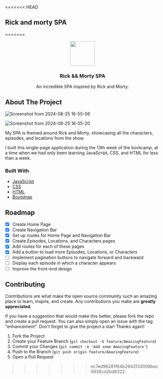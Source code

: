 <<<<<<< HEAD
## Rick and morty SPA
=======
<br/>
<div align="center">
<img src="https://github.com/user-attachments/assets/e5b2c255-41f0-42cb-b1f9-7db4a6280bea" width="80" height="80">
<h3 align="center">Rick && Morty SPA</h3>
<p align="center">
An incredible SPA inspired by Rick and Morty.


  


</p>
</div>

## About The Project

![Screenshot from 2024-08-25 16-55-06](https://github.com/user-attachments/assets/5b15c4ba-85aa-48f2-b6f2-bfeb29acb5d6)

![Screenshot from 2024-08-25 16-55-20](https://github.com/user-attachments/assets/42fa0755-f9d0-4f99-9a49-ec9facbd163d)

My SPA is themed around Rick and Morty, showcasing all the characters, episodes, and locations from the show.

I built this single-page application during the 13th week of the bootcamp, at a time when we had only been learning JavaScript, CSS, and HTML for less than a week.
### Built With

- [JavaScript](https://developer.mozilla.org/pt-BR/docs/Web/JavaScript)
- [CSS](https://developer.mozilla.org/pt-BR/docs/Web/CSS)
- [HTML](https://developer.mozilla.org/pt-BR/docs/Web/HTML)
- [Bootstrap](https://getbootstrap.com)
## Roadmap

- [x] Create Home Page
- [x] Create Navigation Bar
- [x] Set up routes for Home Page and Navigation Bar
- [x] Create Episodes, Locations, and Characters pages
- [x] Add routes for each of these pages
- [x] Add a button to load more Episodes, Locations, or Characters
- [ ] Implement pagination buttons to navigate forward and backward
- [ ] Display each episode in which a character appears
- [ ] Improve the front-end design
## Contributing

Contributions are what make the open source community such an amazing place to learn, inspire, and create. Any contributions you make are **greatly appreciated**.

If you have a suggestion that would make this better, please fork the repo and create a pull request. You can also simply open an issue with the tag "enhancement".
Don't forget to give the project a star! Thanks again!

1. Fork the Project
2. Create your Feature Branch (`git checkout -b feature/AmazingFeature`)
3. Commit your Changes (`git commit -m 'Add some AmazingFeature'`)
4. Push to the Branch (`git push origin feature/AmazingFeature`)
5. Open a Pull Request
>>>>>>> ec7ed96281f64b2942f33008bec0936cd2bd6322
